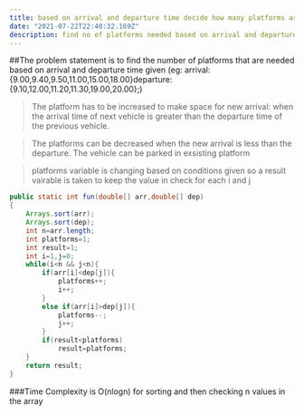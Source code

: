 ```yaml
---
title: based on arrival and departure time decide how many platforms are needed
date: "2021-07-22T22:40:32.169Z"
description: find no of platforms needed based on arrival and departure time decide
---
```


##The problem statement is to find the number of platforms that are needed based on arrival and departure time given (eg: arrival:{9.00,9.40,9.50,11.00,15.00,18.00}departure:{9.10,12.00,11.20,11.30,19.00,20.00};)

> The platform has to be increased to make space for new arrival: when the arrival time of next vehicle is greater than the departure time of the previous vehicle.

> The platforms can be decreased when the new arrival is less than the departure. The vehicle can be parked in exsisting platform

> platforms variable is changing based on conditions given so a result vairable is taken to keep the value in check for each i and j

```java
public static int fun(double[] arr,double[] dep)
{
    Arrays.sort(arr);
    Arrays.sort(dep);
    int n=arr.length;
    int platforms=1;
    int result=1;
    int i=1,j=0;
    while(i<n && j<n){
        if(arr[i]<dep[j]){
            platforms++;
            i++;
        }
        else if(arr[i]>dep[j]){
            platforms--;
            j++;
        }
        if(result<platforms)
            result=platforms;
    }
    return result;
}
```

###Time Complexity is O(nlogn) for sorting and then checking n values in the array

